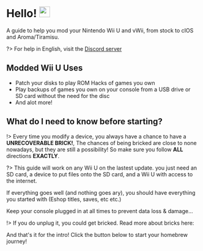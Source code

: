 # Hello! <img src="https://user-images.githubusercontent.com/1303154/88677602-1635ba80-d120-11ea-84d8-d263ba5fc3c0.gif" width="28px" alt="wave">

A guide to help you mod your Nintendo Wii U and vWii, from stock to cIOS and Aroma/Tiramisu.

?> For help in English, visit the [Discord server](https://discord.gg/dK5rNaMhMt)
## Modded Wii U Uses
- Patch your disks to play ROM Hacks of games you own
- Play backups of games you own on your console from a USB drive or SD card without the need for the disc
- And alot more!
## What do I need to know before starting?

!> Every time you modify a device, you always have a chance to have a **UNRECOVERABLE BRICK!**, The chances of being bricked are close to none nowadays, but they are still a possibility! So make sure you follow **ALL** directions **EXACTLY**.

?> This guide will work on any Wii U on the lastest update. you just need an SD card, a device to put files onto the SD card, and a Wii U with access to the internet.

If everything goes well (and nothing goes ary), you should have everything you started with (Eshop titles, saves, etc etc.)

Keep your console plugged in at all times to prevent data loss & damage...

!> If you do unplug it, you could get bricked. Read more about bricks here:



And that's it for the intro! Click the button below to start your homebrew journey!
